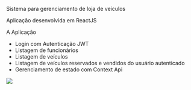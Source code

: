 Sistema para gerenciamento de loja de veículos 

Aplicação desenvolvida em ReactJS


  A Aplicação

- Login com Autenticação JWT
- Listagem de funcionários
- Listagem de veículos
- Listagem de veículos reservados e vendidos do usuário autenticado
- Gerenciamento de estado com Context Api



<img src="https://user-images.githubusercontent.com/93503467/165009502-d266eda7-1f4a-4811-b734-7b86c7ec07f3.jpg"/>

